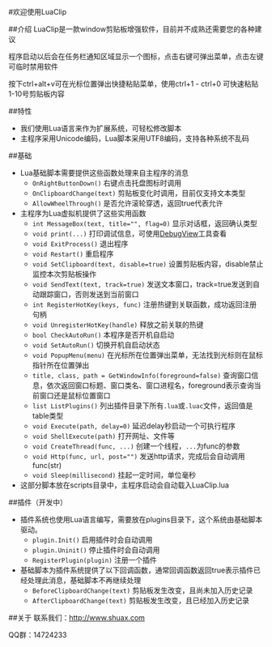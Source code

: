 #欢迎使用LuaClip

##介绍
LuaClip是一款window剪贴板增强软件，目前并不成熟还需要您的各种建议

程序启动以后会在任务栏通知区域显示一个图标，点击右键可弹出菜单，点击左键可临时禁用软件

按下ctrl+alt+v可在光标位置弹出快捷粘贴菜单，使用ctrl+1 - ctrl+0 可快速粘贴1-10号剪贴板内容

##特性
- 我们使用Lua语言来作为扩展系统，可轻松修改脚本
- 主程序采用Unicode编码，Lua脚本采用UTF8编码，支持各种系统不乱码

##基础
- Lua基础脚本需要提供这些函数处理来自主程序的消息
	- `OnRightButtonDown()` 右键点击托盘图标时调用
	- `OnClipboardChange(text)` 剪贴板变化时调用，目前仅支持文本类型
	- `AllowWheelThrough()` 是否允许滚轮穿透，返回true代表允许
- 主程序为Lua虚拟机提供了这些实用函数
	- `int MessageBox(text, title="", flag=0)` 显示对话框，返回确认类型
	- `void print(...)` 打印调试信息，可使用[DebugView](http://technet.microsoft.com/en-us/sysinternals/bb896647)工具查看
	- `void ExitProcess()` 退出程序
	- `void Restart()` 重启程序
	- `void SetClipboard(text, disable=true)` 设置剪贴板内容，disable禁止监控本次剪贴板操作
	- `void SendText(text, track=true)` 发送文本窗口，track=true发送到自动跟踪窗口，否则发送到当前窗口
	- `int RegisterHotKey(keys, func)` 注册热键到关联函数，成功返回注册句柄
	- `void UnregisterHotKey(handle)` 释放之前关联的热键
	- `bool CheckAutoRun()` 本程序是否开机自启动
	- `void SetAutoRun()` 切换开机自启动状态
	- `void PopupMenu(menu)` 在光标所在位置弹出菜单，无法找到光标则在鼠标指针所在位置弹出
	- `title, class, path = GetWindowInfo(foreground=false)` 查询窗口信息，依次返回窗口标题、窗口类名、窗口进程名，foreground表示查询当前窗口还是鼠标位置窗口
	- `list ListPlugins()` 列出插件目录下所有`.lua`或`.luac`文件，返回值是table类型
	- `void Execute(path, delay=0)` 延迟delay秒启动一个可执行程序
	- `void ShellExecute(path)` 打开网址、文件等
	- `void CreateThread(func, ...)` 创建一个线程，`...`为func的参数
	- `void Http(func, url, post="")` 发送http请求，完成后会自动调用func(str)
	- `void Sleep(millisecond)` 挂起一定时间，单位毫秒
- 这部分脚本放在scripts目录中，主程序启动会自动载入LuaClip.lua

##插件（开发中）
- 插件系统也使用Lua语言编写，需要放在plugins目录下，这个系统由基础脚本驱动。
	- `plugin.Init()` 启用插件时会自动调用
	- `plugin.Uninit()` 停止插件时会自动调用
	- `RegisterPlugin(plugin)` 注册一个插件
- 基础脚本为插件系统提供了以下回调函数，通常回调函数返回true表示插件已经处理此消息，基础脚本不再继续处理
	- `BeforeClipboardChange(text)` 剪贴板发生改变，且尚未加入历史记录
	- `AfterClipboardChange(text)` 剪贴板发生改变，且已经加入历史记录

##关于
联系我们：<http://www.shuax.com>

QQ群：14724233